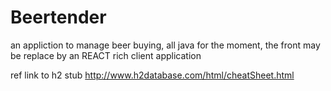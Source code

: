 # Beertender

an appliction to manage beer buying, all java for the moment, the front may be replace by an REACT rich client application 

ref link to h2 stub
http://www.h2database.com/html/cheatSheet.html
